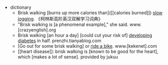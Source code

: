 - dictionary 
    - Brisk walking [burns up more calories than]([[calories burned]]) [slow jogging](((RH7pTiFRZ))). 《柯林斯高阶英汉双解学习词典》
    - "Brisk walking is [a phenomenal example]," she said. www.[crazyenglish].org
    - Brisk walking [an hour a day] [could cut your risk of] [developing diabetes]([[diabetes]]) in half. prenzhi.tianyablog.com
    - [Go out for some brisk walking] or [ride a bike](((uX8dF5rNk))). www.[kekenet].com
    - [[heart disease]]: brisk walking is [known to be good for the heart], which [makes a lot of sense]. provided by jukuu

